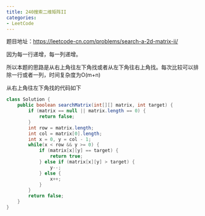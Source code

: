 ```yaml
---
title: 240搜索二维矩阵II
categories: 
- LeetCode
---
```


题目地址：https://leetcode-cn.com/problems/search-a-2d-matrix-ii/

因为每一行递增，每一列递增。

所以本题的思路是从右上角往左下角找或者从左下角往右上角找。每次比较可以排除一行或者一列，时间复杂度为O(m+n)

从右上角往左下角找的代码如下

```java
class Solution {
    public boolean searchMatrix(int[][] matrix, int target) {
        if (matrix == null || matrix.length == 0) {
            return false;
        }
        int row = matrix.length;
        int col = matrix[0].length;
        int x = 0, y = col - 1;
        while(x < row && y >= 0) {
            if (matrix[x][y] == target) {
                return true;
            } else if (matrix[x][y] > target) {
                y--;
            } else {
                x++;
            }
        }
        return false;
    }
}
```

